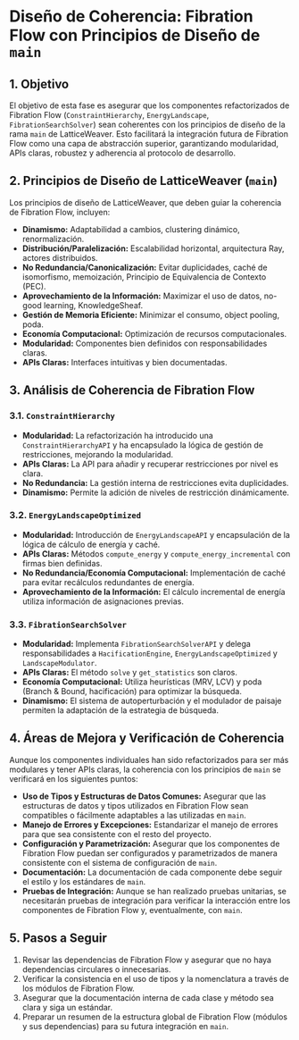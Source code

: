 # Diseño de Coherencia: Fibration Flow con Principios de Diseño de `main`

## 1. Objetivo

El objetivo de esta fase es asegurar que los componentes refactorizados de Fibration Flow (`ConstraintHierarchy`, `EnergyLandscape`, `FibrationSearchSolver`) sean coherentes con los principios de diseño de la rama `main` de LatticeWeaver. Esto facilitará la integración futura de Fibration Flow como una capa de abstracción superior, garantizando modularidad, APIs claras, robustez y adherencia al protocolo de desarrollo.

## 2. Principios de Diseño de LatticeWeaver (`main`)

Los principios de diseño de LatticeWeaver, que deben guiar la coherencia de Fibration Flow, incluyen:

*   **Dinamismo:** Adaptabilidad a cambios, clustering dinámico, renormalización.
*   **Distribución/Paralelización:** Escalabilidad horizontal, arquitectura Ray, actores distribuidos.
*   **No Redundancia/Canonicalización:** Evitar duplicidades, caché de isomorfismo, memoización, Principio de Equivalencia de Contexto (PEC).
*   **Aprovechamiento de la Información:** Maximizar el uso de datos, no-good learning, KnowledgeSheaf.
*   **Gestión de Memoria Eficiente:** Minimizar el consumo, object pooling, poda.
*   **Economía Computacional:** Optimización de recursos computacionales.
*   **Modularidad:** Componentes bien definidos con responsabilidades claras.
*   **APIs Claras:** Interfaces intuitivas y bien documentadas.

## 3. Análisis de Coherencia de Fibration Flow

### 3.1. `ConstraintHierarchy`

*   **Modularidad:** La refactorización ha introducido una `ConstraintHierarchyAPI` y ha encapsulado la lógica de gestión de restricciones, mejorando la modularidad.
*   **APIs Claras:** La API para añadir y recuperar restricciones por nivel es clara.
*   **No Redundancia:** La gestión interna de restricciones evita duplicidades.
*   **Dinamismo:** Permite la adición de niveles de restricción dinámicamente.

### 3.2. `EnergyLandscapeOptimized`

*   **Modularidad:** Introducción de `EnergyLandscapeAPI` y encapsulación de la lógica de cálculo de energía y caché.
*   **APIs Claras:** Métodos `compute_energy` y `compute_energy_incremental` con firmas bien definidas.
*   **No Redundancia/Economía Computacional:** Implementación de caché para evitar recálculos redundantes de energía.
*   **Aprovechamiento de la Información:** El cálculo incremental de energía utiliza información de asignaciones previas.

### 3.3. `FibrationSearchSolver`

*   **Modularidad:** Implementa `FibrationSearchSolverAPI` y delega responsabilidades a `HacificationEngine`, `EnergyLandscapeOptimized` y `LandscapeModulator`.
*   **APIs Claras:** El método `solve` y `get_statistics` son claros.
*   **Economía Computacional:** Utiliza heurísticas (MRV, LCV) y poda (Branch & Bound, hacificación) para optimizar la búsqueda.
*   **Dinamismo:** El sistema de autoperturbación y el modulador de paisaje permiten la adaptación de la estrategia de búsqueda.

## 4. Áreas de Mejora y Verificación de Coherencia

Aunque los componentes individuales han sido refactorizados para ser más modulares y tener APIs claras, la coherencia con los principios de `main` se verificará en los siguientes puntos:

*   **Uso de Tipos y Estructuras de Datos Comunes:** Asegurar que las estructuras de datos y tipos utilizados en Fibration Flow sean compatibles o fácilmente adaptables a las utilizadas en `main`.
*   **Manejo de Errores y Excepciones:** Estandarizar el manejo de errores para que sea consistente con el resto del proyecto.
*   **Configuración y Parametrización:** Asegurar que los componentes de Fibration Flow puedan ser configurados y parametrizados de manera consistente con el sistema de configuración de `main`.
*   **Documentación:** La documentación de cada componente debe seguir el estilo y los estándares de `main`.
*   **Pruebas de Integración:** Aunque se han realizado pruebas unitarias, se necesitarán pruebas de integración para verificar la interacción entre los componentes de Fibration Flow y, eventualmente, con `main`.

## 5. Pasos a Seguir

1.  Revisar las dependencias de Fibration Flow y asegurar que no haya dependencias circulares o innecesarias.
2.  Verificar la consistencia en el uso de tipos y la nomenclatura a través de los módulos de Fibration Flow.
3.  Asegurar que la documentación interna de cada clase y método sea clara y siga un estándar.
4.  Preparar un resumen de la estructura global de Fibration Flow (módulos y sus dependencias) para su futura integración en `main`.

